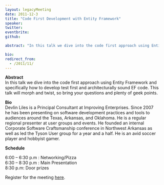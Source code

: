 ```yaml
---
layout: legacyMeeting
date: 2011-12-3
title: "Code First Development with Entity Framework"
speaker:
twitter:
eventbrite:
github:

abstract: "In this talk we dive into the code first approach using Entity Framework and specifically how to develop test first and architecturally sound EF code. This talk will morph and twist, so bring your questions and plenty of geek points."

bio:
redirect_from:
  - /2011/11/
---
```


<p><strong><strong>Abstract<br />
</strong></strong>In this talk we dive into the code first approach using Entity Framework and specifically how to develop test first and architecturally sound EF code. This talk will morph and twist, so bring your questions and plenty of geek points.</p>
<p><strong>Bio<br />
</strong>Devlin Liles is a Principal Consultant at Improving Enterprises. Since 2007 he has been presenting on software development practices and tools to audiences around the Texas, Arkansas, and Oklahoma. He is a regular regional presenter at user groups and events. He founded an internal Corporate Software Craftsmanship conference in Northwest Arkansas as well as led the Tyson User group for a year and a half. He is an avid soccer player and hobbyist gamer.</p>
<p><strong>Schedule</strong></p>
<p>6:00 &#8211; 6:30 p.m : Networking/Pizza<br />
6:30 &#8211; 8:30 p.m : Main Presentation<br />
8:30 p.m: Door prizes</p>
<p>Register for the meeting&nbsp;<a href="http://www.eventbrite.com/event/2552378232">here</a>.</p>

